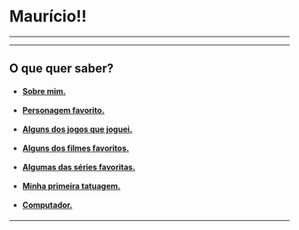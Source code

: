 <!DOCTYPE html>
<html lang="pt-br">
<head>
    <meta charset="UTF-8">
    <meta http-equiv="X-UA-Compatible" content="IE=edge">
    <meta name="viewport" content="width=device-width, initial-scale=1.0">
    <title>Maurício</title>
    <link rel="shortcut icon" href="macaco.jfif" type="image/x-icon">
</head>
<body>
    <h1>Maurício!!</h1>
    <hr><hr>
    <h2> O que quer saber?</h2>
    <ul>
        <h4>
            <li><a href="SobreMim/sobremim.html">Sobre mim.</a></li>
            <br>
            <li><a href="homem-aranha/homemaranha.html">Personagem favorito.</a></li>
            <br>
            <li><a href="jogos/jogos.html">Alguns dos jogos que joguei.</a></li>
            <br>
            <li><a href="Filmes/filmes.html">Alguns dos filmes favoritos.</a></li>
            <br>
            <li><a href="Séries/series.html">Algumas das séries favoritas.</a></li>
            <br>
            <li><a href="tatuagem/tatuagem.html">Minha primeira tatuagem.</a></li>
            <br>
            <li><a href="Computador/pc.html">Computador.</a></li>
        </h4>
    </ul>
    <hr>
    
</body>
</html>
